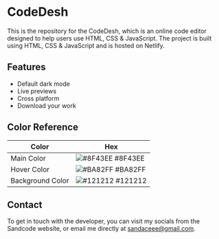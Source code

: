 
# CodeDesh

This is the repository for the CodeDesh, which is an online code editor designed to help users use HTML, CSS & JavaScript. The project is built using HTML, CSS & JavaScript and is hosted on Netlify.


## Features

- Default dark mode
- Live previews
- Cross platform
- Download your work

## Color Reference

| Color             | Hex                                                                |
| --------------------- | ------------------------------------------------------------------ |
| Main Color | ![#8F43EE](https://via.placeholder.com/10/8F43EE?text=+) #8F43EE |
| Hover Color | ![#BA82FF](https://via.placeholder.com/10/BA82FF?text=+) #BA82FF |
| Background Color | ![#121212](https://via.placeholder.com/10/121212?text=+) #121212 |



## Contact

To get in touch with the developer, you can visit my socials from the Sandcode website, or email me directly at sandaceee@gmail.com.
